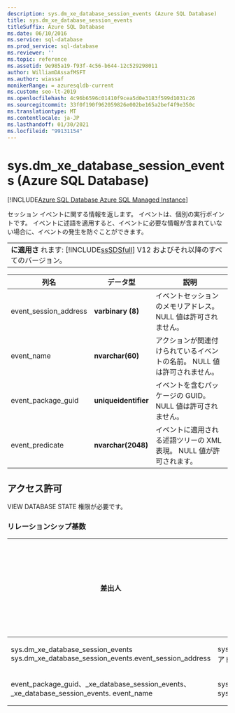 ```yaml
---
description: sys.dm_xe_database_session_events (Azure SQL Database)
title: sys.dm_xe_database_session_events
titleSuffix: Azure SQL Database
ms.date: 06/10/2016
ms.service: sql-database
ms.prod_service: sql-database
ms.reviewer: ''
ms.topic: reference
ms.assetid: 9e985a19-f93f-4c56-b644-12c529298011
author: WilliamDAssafMSFT
ms.author: wiassaf
monikerRange: = azuresqldb-current
ms.custom: seo-lt-2019
ms.openlocfilehash: 4c96b6596c01410f9cea5d0e3183f599d1031c26
ms.sourcegitcommit: 33f0f190f962059826e002be165a2bef4f9e350c
ms.translationtype: MT
ms.contentlocale: ja-JP
ms.lasthandoff: 01/30/2021
ms.locfileid: "99131154"
---
```

# <a name="sysdm_xe_database_session_events-azure-sql-database"></a>sys.dm_xe_database_session_events (Azure SQL Database)
[!INCLUDE[Azure SQL Database Azure SQL Managed Instance](../../includes/applies-to-version/asdb-asdbmi.md)]

  セッション イベントに関する情報を返します。 イベントは、個別の実行ポイントです。 イベントに述語を適用すると、イベントに必要な情報が含まれていない場合に、イベントの発生を防ぐことができます。  
  
||  
|-|  
|**に適用さ** れます: [!INCLUDE[ssSDSfull](../../includes/sssdsfull-md.md)] V12 およびそれ以降のすべてのバージョン。|  
  
|列名|データ型|説明|  
|-----------------|---------------|-----------------|  
|event_session_address|**varbinary (8)**|イベントセッションのメモリアドレス。 NULL 値は許可されません。|  
|event_name|**nvarchar(60)**|アクションが関連付けられているイベントの名前。 NULL 値は許可されません。|  
|event_package_guid|**uniqueidentifier**|イベントを含むパッケージの GUID。 NULL 値は許可されません。|  
|event_predicate|**nvarchar(2048)**|イベントに適用される述語ツリーの XML 表現。 NULL 値が許可されます。|  
  
## <a name="permissions"></a>アクセス許可  
 VIEW DATABASE STATE 権限が必要です。  
  
### <a name="relationship-cardinalities"></a>リレーションシップ基数  
  
|差出人|終了|リレーションシップ|  
|----------|--------|------------------|  
|sys.dm_xe_database_session_events sys.dm_xe_database_session_events.event_session_address|sys.dm_xe_database_sessions。アドレス|多対一|  
|event_package_guid、_xe_database_session_events、_xe_database_session_events. event_name|sys.dm_xe_objects.name、sys.dm_xe_objects.package_guid|多対一|  
  
  
